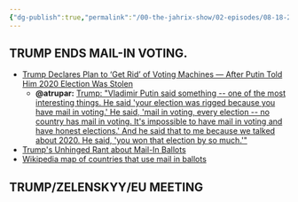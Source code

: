```yaml
---
{"dg-publish":true,"permalink":"/00-the-jahrix-show/02-episodes/08-18-2025/","tags":["jahrixshow","maga","trump"],"created":"2025-08-17T07:35:47.000-04:00","updated":"2025-08-18T10:36:21.131-04:00"}
---
```


## TRUMP ENDS MAIL-IN VOTING.

- [Trump Declares Plan to ‘Get Rid’ of Voting Machines — After Putin Told Him 2020 Election Was Stolen](https://www.mediaite.com/media/news/trump-declares-plan-to-get-rid-of-voting-machines-after-putin-told-him-2020-election-was-stolen/)
    - **@atrupar:** [Trump: "Vladimir Putin said something -- one of the most interesting things. He said 'your election was rigged because you have mail in voting.' He said, 'mail in voting, every election -- no country has mail in voting. It's impossible to have mail in voting and have honest elections.' And he said that to me because we talked about 2020. He said, 'you won that election by so much.'"](https://x.com/atrupar/status/1956528296843170112)
- [Trump's Unhinged Rant about Mail-In Ballots](https://truthsocial.com/@realDonaldTrump/posts/115049485680941254)
- [Wikipedia map of countries that use mail in ballots](https://upload.wikimedia.org/wikipedia/commons/thumb/8/8a/Postal_Voting.png/500px-Postal_Voting.png)

## TRUMP/ZELENSKYY/EU MEETING